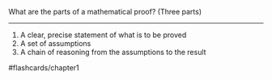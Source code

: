 
What are the parts of a mathematical proof? (Three parts)
___
1. A clear, precise statement of what is to be proved
2. A set of assumptions
3. A chain of reasoning from the assumptions to the result
<!--SR:!2024-12-18,1,230-->

#flashcards/chapter1